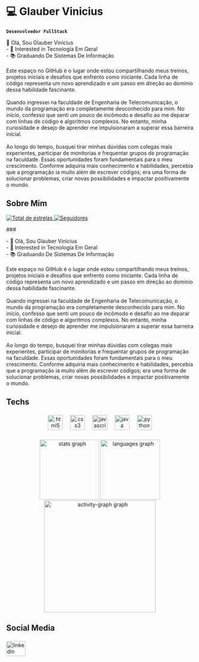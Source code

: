 # 💻 Glauber Vinicius
**`Desenvolvedor FullStack`**

👋 Olá, Sou Glauber Vinicius<br>- 👀 Interested in Tecnologia Em Geral<br>- 📚 Graduando De Sistemas De Informação<br><br>Este espaço no GitHub é o lugar onde estou compartilhando meus treinos, projetos iniciais e desafios que enfrento como iniciante. Cada linha de código representa um novo aprendizado e um passo em direção ao domínio dessa habilidade fascinante.<br><br>Quando ingressei na faculdade de Engenharia de Telecomunicação, o mundo da programação era completamente desconhecido para mim. No início, confesso que senti um pouco de incômodo e desafio ao me deparar com linhas de código e algoritmos complexos. No entanto, minha curiosidade e desejo de aprender me impulsionaram a superar essa barreira inicial.<br><br>Ao longo do tempo, busquei tirar minhas dúvidas com colegas mais experientes, participar de monitorias e frequentar grupos de programação na faculdade. Essas oportunidades foram fundamentais para o meu crescimento. Conforme adquiria mais conhecimento e habilidades, percebia que a programação ia muito além de escrever códigos; era uma forma de solucionar problemas, criar novas possibilidades e impactar positivamente o mundo.
<h2 align="left">Sobre Mim</h2>

<p align="left">
    <a href="https://github.com/GlauberViniciusCB?tab=repositories&sort=stargazers">
        <img 
            alt="Total de estrelas" 
            title="Total de estrelas GitHub" 
            src="https://custom-icon-badges.demolab.com/github/stars/Larissakich?color=55960c&style=for-the-      badge&labelColor=488207&logo=star&label=estrelas"/>
    </a>
    <a href="https://github.com/GlauberViniciusCB?tab=followers">
        <img 
            alt="Seguidores" 
            title="Me siga no GitHub" 
            src="https://custom-icon-badges.demolab.com/github/followers/GlauberViniciusCB?color=236ad3&labelColor=1155ba&style=for-the-badge&logo=github&label=Seguidores&logoColor=white"
        />
    </a>
</p>
###

<p align="left">- 👋 Olá, Sou Glauber Vinicius<br>- 👀 Interested in Tecnologia Em Geral<br>- 📚 Graduando De Sistemas De Informação<br><br>Este espaço no GitHub é o lugar onde estou compartilhando meus treinos, projetos iniciais e desafios que enfrento como iniciante. Cada linha de código representa um novo aprendizado e um passo em direção ao domínio dessa habilidade fascinante.<br><br>Quando ingressei na faculdade de Engenharia de Telecomunicação, o mundo da programação era completamente desconhecido para mim. No início, confesso que senti um pouco de incômodo e desafio ao me deparar com linhas de código e algoritmos complexos. No entanto, minha curiosidade e desejo de aprender me impulsionaram a superar essa barreira inicial.<br><br>Ao longo do tempo, busquei tirar minhas dúvidas com colegas mais experientes, participar de monitorias e frequentar grupos de programação na faculdade. Essas oportunidades foram fundamentais para o meu crescimento. Conforme adquiria mais conhecimento e habilidades, percebia que a programação ia muito além de escrever códigos; era uma forma de solucionar problemas, criar novas possibilidades e impactar positivamente o mundo.</p>

###

<h2 align="left">Techs</h2>

###

<div align="center">
  <img src="https://skillicons.dev/icons?i=html" height="40" alt="html5 logo"  />
  <img width="12" />
  <img src="https://skillicons.dev/icons?i=css" height="40" alt="css3 logo"  />
  <img width="12" />
  <img src="https://skillicons.dev/icons?i=js" height="40" alt="javascript logo"  />
  <img width="12" />
  <img src="https://skillicons.dev/icons?i=java" height="40" alt="java logo"  />
  <img width="12" />
  <img src="https://skillicons.dev/icons?i=py" height="40" alt="python logo"  />
</div>

###

<div align="center">
  <img src="https://github-readme-stats.vercel.app/api?username=GlauberViniciusCB&hide_title=false&hide_rank=false&show_icons=true&include_all_commits=true&count_private=true&disable_animations=false&theme=merko&locale=pt-br&hide_border=false&order=1" height="160" alt="stats graph"  />
  <img src="https://github-readme-stats.vercel.app/api/top-langs?username=GlauberViniciusCB&locale=pt-br&hide_title=false&layout=compact&card_width=320&langs_count=5&theme=merko&hide_border=false&order=2" height="160" alt="languages graph"  />
  <img src="https://github-readme-activity-graph.vercel.app/graph?username=GlauberViniciusCB&radius=16&theme=merko&area=true&order=5" height="300" alt="activity-graph graph"  />
</div>

###

<h2 align="left">Social Media</h2>

###

<div align="left">
  <a href="https://www.linkedin.com/in/glauber-viniciuscb/" target="_blank">
    <img src="https://raw.githubusercontent.com/maurodesouza/profile-readme-generator/master/src/assets/icons/social/linkedin/default.svg" width="52" height="40" alt="linkedin logo"  />
  </a>
</div>

###
